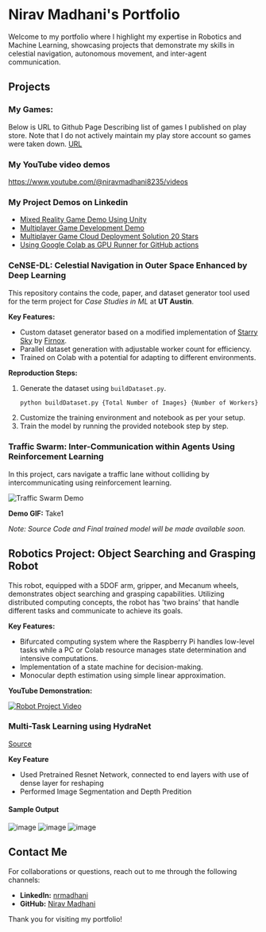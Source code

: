 # Nirav Madhani's Portfolio

Welcome to my portfolio where I highlight my expertise in Robotics and Machine Learning, showcasing projects that demonstrate my skills in celestial navigation, autonomous movement, and inter-agent communication.

## Projects

### My Games:
Below is URL to Github Page Describing list of games I published on play store. Note that I do not actively maintain my play store account so games were taken down. [URL](https://github.com/Nirav-Madhani/My-Games)

### My YouTube video demos
https://www.youtube.com/@niravmadhani8235/videos

### My Project Demos on Linkedin
- [Mixed Reality Game Demo Using Unity](https://www.linkedin.com/posts/nrmadhani_augmentedreality-mixedreality-unity3d-activity-6809760578488307712-iPnS?utm_source=share) 
- [Multiplayer Game Development Demo ](https://www.linkedin.com/posts/nrmadhani_gamedevelopment-unity3d-multiplayer-activity-6807949394516688896-iGLg?utm_source=share)
- [Multiplayer Game Cloud Deployment Solution 20 Stars](https://www.linkedin.com/posts/nrmadhani_github-nirav-madhanigithubstatstracker-activity-6924196946039422978-RViA)
- [Using Google Colab as GPU Runner for GitHub actions](https://www.linkedin.com/posts/nrmadhani_github-nirav-madhaniselfhostedgpurunnernotebook-activity-7208438253996113920-m2Ii)

### CeNSE-DL: Celestial Navigation in Outer Space Enhanced by Deep Learning
This repository contains the code, paper, and dataset generator tool used for the term project for *Case Studies in ML* at **UT Austin**.

**Key Features:**
- Custom dataset generator based on a modified implementation of [Starry Sky](https://github.com/Firnox/StarrySky) by [Firnox](https://github.com/Firnox).
- Parallel dataset generation with adjustable worker count for efficiency.
- Trained on Colab with a potential for adapting to different environments.

**Reproduction Steps:**
1. Generate the dataset using `buildDataset.py`.
    ```python
    python buildDataset.py {Total Number of Images} {Number of Workers}
    ```
2. Customize the training environment and notebook as per your setup.
3. Train the model by running the provided notebook step by step.

### Traffic Swarm: Inter-Communication within Agents Using Reinforcement Learning
In this project, cars navigate a traffic lane without colliding by intercommunicating using reinforcement learning.

![Traffic Swarm Demo](https://user-images.githubusercontent.com/77914957/158375965-51e6d75a-fb06-488b-93f3-51f2e991cc53.gif)

**Demo GIF:** Take1

_Note: Source Code and Final trained model will be made available soon._

## Robotics Project: Object Searching and Grasping Robot
This robot, equipped with a 5DOF arm, gripper, and Mecanum wheels, demonstrates object searching and grasping capabilities. Utilizing distributed computing concepts, the robot has 'two brains' that handle different tasks and communicate to achieve its goals.

**Key Features:**
- Bifurcated computing system where the Raspberry Pi handles low-level tasks while a PC or Colab resource manages state determination and intensive computations.
- Implementation of a state machine for decision-making.
- Monocular depth estimation using simple linear approximation.

**YouTube Demonstration:**


[![Robot Project Video](https://img.youtube.com/vi/rHJ69zlpGIQ/0.jpg)](https://www.youtube.com/watch?v=rHJ69zlpGIQ "Robot Project Video - Click to Watch!")

### Multi-Task Learning using HydraNet

[Source](https://gist.github.com/Nirav-Madhani/641f083f05b39dd83d4dd3664275ba3f)

**Key Feature**
- Used Pretrained Resnet Network, connected to end layers with use of dense layer for reshaping
- Performed Image Segmentation and Depth Predition

#### Sample Output

![image](https://github.com/Nirav-Madhani/Nirav-Madhani/assets/77914957/dcef92e1-b258-4efa-be7f-268a1eca7419)
![image](https://github.com/Nirav-Madhani/Nirav-Madhani/assets/77914957/9dd82ec4-9a2f-4dd6-ba16-c0e5b5678b6c)
![image](https://github.com/Nirav-Madhani/Nirav-Madhani/assets/77914957/ec6955b6-0778-4801-82d3-b649289c1424)



## Contact Me
For collaborations or questions, reach out to me through the following channels:

- **LinkedIn:** [nrmadhani](https://www.linkedin.com/in/nrmadhani/)
- **GitHub:** [Nirav Madhani](https://github.com/Nirav-Madhani)

Thank you for visiting my portfolio!
